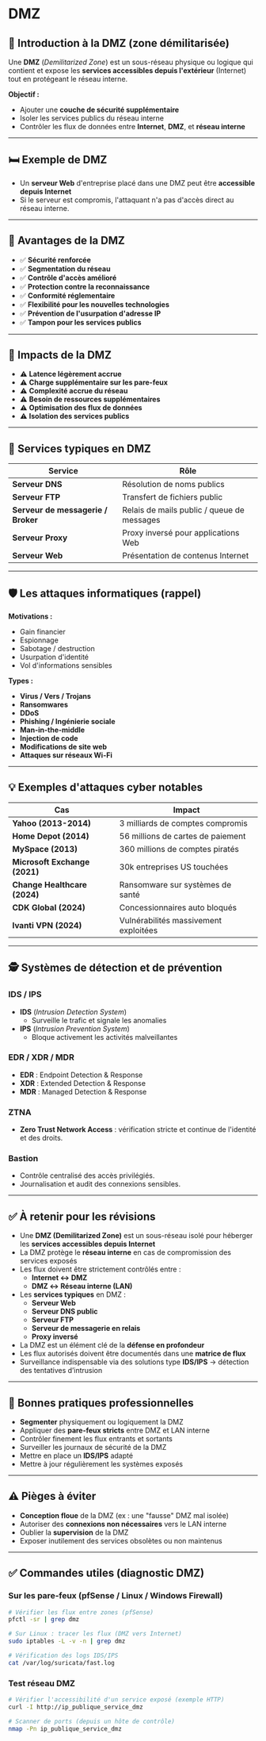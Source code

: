 # DMZ
## 📃 Introduction à la DMZ (zone démilitarisée)

Une **DMZ** (_Demilitarized Zone_) est un sous-réseau physique ou logique qui contient et expose les **services accessibles depuis l'extérieur** (Internet) tout en protégeant le réseau interne.

**Objectif :**

- Ajouter une **couche de sécurité supplémentaire**
- Isoler les services publics du réseau interne
- Contrôler les flux de données entre **Internet**, **DMZ**, et **réseau interne**

---

## 🛏️ Exemple de DMZ

- Un **serveur Web** d'entreprise placé dans une DMZ peut être **accessible depuis Internet**
- Si le serveur est compromis, l'attaquant n'a pas d'accès direct au réseau interne.

---

## 🔢 Avantages de la DMZ

- ✅ **Sécurité renforcée**
- ✅ **Segmentation du réseau**
- ✅ **Contrôle d'accès amélioré**
- ✅ **Protection contre la reconnaissance**
- ✅ **Conformité réglementaire**
- ✅ **Flexibilité pour les nouvelles technologies**
- ✅ **Prévention de l'usurpation d'adresse IP**
- ✅ **Tampon pour les services publics**

---

## 🔄 Impacts de la DMZ

- ⚠️ **Latence légèrement accrue**
- ⚠️ **Charge supplémentaire sur les pare-feux**
- ⚠️ **Complexité accrue du réseau**
- ⚠️ **Besoin de ressources supplémentaires**
- ⚠️ **Optimisation des flux de données**
- ⚠️ **Isolation des services publics**

---

## 🔧 Services typiques en DMZ

|Service|Rôle|
|---|---|
|**Serveur DNS**|Résolution de noms publics|
|**Serveur FTP**|Transfert de fichiers public|
|**Serveur de messagerie / Broker**|Relais de mails public / queue de messages|
|**Serveur Proxy**|Proxy inversé pour applications Web|
|**Serveur Web**|Présentation de contenus Internet|

---

## 🛡️ Les attaques informatiques (rappel)

**Motivations :**

- Gain financier
- Espionnage
- Sabotage / destruction
- Usurpation d'identité
- Vol d'informations sensibles

**Types :**

- **Virus / Vers / Trojans**
- **Ransomwares**
- **DDoS**
- **Phishing / Ingénierie sociale**
- **Man-in-the-middle**
- **Injection de code**
- **Modifications de site web**
- **Attaques sur réseaux Wi-Fi**

---

## 💡 Exemples d'attaques cyber notables

|Cas|Impact|
|---|---|
|**Yahoo (2013-2014)**|3 milliards de comptes compromis|
|**Home Depot (2014)**|56 millions de cartes de paiement|
|**MySpace (2013)**|360 millions de comptes piratés|
|**Microsoft Exchange (2021)**|30k entreprises US touchées|
|**Change Healthcare (2024)**|Ransomware sur systèmes de santé|
|**CDK Global (2024)**|Concessionnaires auto bloqués|
|**Ivanti VPN (2024)**|Vulnérabilités massivement exploitées|

---

## 🕵️️ Systèmes de détection et de prévention

### IDS / IPS

- **IDS** (_Intrusion Detection System_)
    - Surveille le trafic et signale les anomalies
- **IPS** (_Intrusion Prevention System_)
    - Bloque activement les activités malveillantes

### EDR / XDR / MDR

- **EDR** : Endpoint Detection & Response
- **XDR** : Extended Detection & Response
- **MDR** : Managed Detection & Response

### ZTNA

- **Zero Trust Network Access** : vérification stricte et continue de l'identité et des droits.

### Bastion

- Contrôle centralisé des accès privilégiés.
- Journalisation et audit des connexions sensibles.

---

## ✅ À retenir pour les révisions

- Une **DMZ (Demilitarized Zone)** est un sous-réseau isolé pour héberger les **services accessibles depuis Internet**
- La DMZ protège le **réseau interne** en cas de compromission des services exposés
- Les flux doivent être strictement contrôlés entre :
    - **Internet ↔ DMZ**
    - **DMZ ↔ Réseau interne (LAN)**
- Les **services typiques** en DMZ :
    - **Serveur Web**
    - **Serveur DNS public**
    - **Serveur FTP**
    - **Serveur de messagerie en relais**
    - **Proxy inversé**
- La DMZ est un élément clé de la **défense en profondeur**
- Les flux autorisés doivent être documentés dans une **matrice de flux**
- Surveillance indispensable via des solutions type **IDS/IPS** → détection des tentatives d’intrusion

---

## 📌 Bonnes pratiques professionnelles

- **Segmenter** physiquement ou logiquement la DMZ
- Appliquer des **pare-feux stricts** entre DMZ et LAN interne
- Contrôler finement les flux entrants et sortants
- Surveiller les journaux de sécurité de la DMZ
- Mettre en place un **IDS/IPS** adapté
- Mettre à jour régulièrement les systèmes exposés

---

## ⚠️ Pièges à éviter

- **Conception floue** de la DMZ (ex : une "fausse" DMZ mal isolée)
- Autoriser des **connexions non nécessaires** vers le LAN interne
- Oublier la **supervision** de la DMZ
- Exposer inutilement des services obsolètes ou non maintenus

---

## ✅ Commandes utiles (diagnostic DMZ)

### Sur les pare-feux (pfSense / Linux / Windows Firewall)

```bash
# Vérifier les flux entre zones (pfSense)
pfctl -sr | grep dmz

# Sur Linux : tracer les flux (DMZ vers Internet)
sudo iptables -L -v -n | grep dmz

# Vérification des logs IDS/IPS
cat /var/log/suricata/fast.log
```

### Test réseau DMZ

```bash
# Vérifier l'accessibilité d'un service exposé (exemple HTTP)
curl -I http://ip_publique_service_dmz

# Scanner de ports (depuis un hôte de contrôle)
nmap -Pn ip_publique_service_dmz
```
